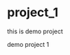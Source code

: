# project_1
this is demo project
<html>
  <head>
    <title>this is demo code project
    </title>
    <body>
      <p>demo project 1</p>
    </body>
  </head>
</html>
